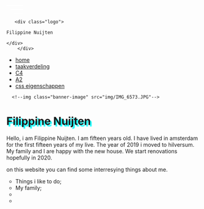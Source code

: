 <!DOCTYPE html>
<html>
<head>
    <meta charset="UTF-8">
  <link rel="stylesheet" type="text/css" href="style.css">
 <title>website filippine 4v</title>
<script src="https://kit.fontawesome.com/e7ba8f647c.js" crossorigin="anonymous"></script>
    
</head>
<body>
    <div class="nav-closed">
        <svg class="menu" width="43" height="23" viewBox="0 0 43 23" fill="none"
                    xmlns="http://www.w3.org/2000/svg">
                    <line y1="1.5" x2="43" y2="1.5" stroke="white" stroke-width="3" />
                    <line y1="11.5" x1="10" x2="43" y2="11.5" stroke="white" stroke-width="3" />
                    <line y1="21.5" x1="20" x2="43" y2="21.5" stroke="white" stroke-width="3" />
                </svg>
    
       <div class="logo">
  
    Filippine Nuijten
  
    </div>
        </div>
 <ul class="nav">
     

   <li><a href="home.html"; target:"_blank">home</a></li>
    <li><a href="taakverdeling.html">taakverdeling</a></li>
    <li><a href="C4.html"; target:"_blank">C4</a></li>
     <li><a href="A2.html"; target:"_blank">A2</a></li>
       <li><a href="eigenschappen.html"; target:"_blank">css eigenschappen</a></li>   
   </ul>

   <div class="banner">
   
      <!--img class="banner-image" src="img/IMG_6573.JPG"-->
  
  
  </div>
<h1 style="text-shadow: 4px 4px 2px #00FFFF">Filippine Nuijten</h1>
<p>Hello, i am Filippine Nuijten. I am fifteen years old. I have lived in amsterdam for the first fifteen years of my live. The year of 2019 i moved to hilversum. My family and I are happy with the new house. We start renovations hopefully in 2020. </p>
    

<p>on this website you can find some interresying things about me.</p>
<ul style="list-style-type:circle;">
  <li>Things i like to do;</li>
  <li>My family;</li>
    <li> </li>
   
  <li></li>

  
</ul>

 <script src="app.js"></script>
</body>
  </html>

